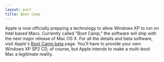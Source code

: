 ```yaml
---
layout: post
title: Boot Camp
---
```

Apple is now officially prepping a technology to allow Windows XP to run on Intel based Macs.  Currently called "Boot Camp," the software will ship with the next major release of Mac OS X.  For all the details and beta software, visit Apple's [Boot Camp beta](http://www.apple.com/macosx/bootcamp/) page.  You'll have to provide your own Windows XP SP2 CD, of course, but Apple intends to make a multi-boot Mac a legitimate reality.
